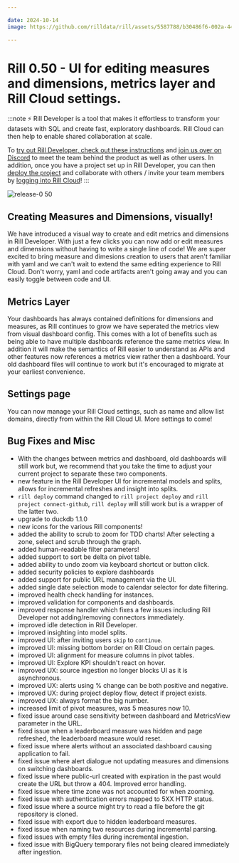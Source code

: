 ```yaml
---

date: 2024-10-14
image: https://github.com/rilldata/rill/assets/5587788/b30486f6-002a-445d-8a1b-955b6ec0066d

---
```


# Rill 0.50 - UI for editing measures and dimensions, metrics layer and Rill Cloud settings.

:::note
⚡ Rill Developer is a tool that makes it effortless to transform your datasets with SQL and create fast, exploratory dashboards. Rill Cloud can then help to enable shared collaboration at scale.

To [try out Rill Developer, check out these instructions](/home/install) and [join us over on Discord](https://discord.gg/TatjVY32) to meet the team behind the product as well as other users. In addition, once you have a project set up in Rill Developer, you can then [deploy the project](/deploy/deploy-dashboard) and collaborate with others / invite your team members by [logging into Rill Cloud](https://ui.rilldata.com)!
:::

![release-0 50](<https://cdn.rilldata.com/docs/release-notes/release050.gif>)

## Creating Measures and Dimensions, visually!

We have introduced a visual way to create and edit metrics and dimensions in Rill Developer. With just a few clicks you can now add or edit measures and dimensions without having to write a single line of code! We are super excited to bring measure and dimesions creation to users that aren't familiar with yaml and we can't wait to extend the same editing experience to Rill Cloud.
Don't worry, yaml and code artifacts aren't going away and you can easily toggle between code and UI.

## Metrics Layer

Your dashboards has always contained definitions for dimensions and measures, as Rill continues to grow we have seperated the metrics view from visual dashboard config. This comes with a lot of benefits such as being able to have multiple dashboards reference the same metrics view. In addition it will make the semantics of Rill easier to understand as APIs and other features now references a metrics view rather then a dashboard. Your old dashboard files will continue to work but it's encouraged to migrate at your earliest convenience. 

## Settings page

You can now manage your Rill Cloud settings, such as name and allow list domains, directly from within the Rill Cloud UI. More settings to come!


## Bug Fixes and Misc
- With the changes between metrics and dashboard, old dashboards will still work but, we recommend that you take the time to adjust your current project to separate these two components. 
- new feature in the Rill Developer UI for incremental models and splits, allows for incremental refreshes and insight into splits.
- `rill deploy` command changed to `rill project deploy` and `rill project connect-github`, `rill deploy` will still work but is a wrapper of the latter two.
- upgrade to duckdb 1.1.0
- new  icons for the various Rill components! 
- added the ability to scrub to zoom for TDD charts! After selecting a zone, select and scrub through the graph.
- added human-readable filter parameters! 
- added support to sort be delta on pivot table.
- added ability to undo zoom via keyboard shortcut or button click.
- added security policies to explore dashboards
- added support for public URL management via the UI.
- added single date selection mode to calendar selector for date filtering.
- improved health check handling for instances.
- improved validation for components and dashboards.
- improved response handler which fixes a few issues including Rill Developer not adding/removing connectors immediately.
- improved idle detection in Rill Developer. 
- improved insighting into model splits.
- improved UI: after inviting users `skip` to `continue`.
- improved UI: missing bottom border on Rill Cloud on certain pages.
- improved UI: alignment for measure columns in pivot tables.
- improved UI: Explore KPI shouldn't react on hover.
- improved UX: source ingestion no longer blocks UI as it is asynchronous.
- improved UX: alerts using % change can be both positive and negative.
- improved UX: during project deploy flow, detect if project exists.
- improved UX: always format the big number.
- increased limit of pivot measures, was 5 measures now 10.
- fixed issue around case sensitivity between dashboard and MetricsView parameter in the URL.
- fixed issue when a leaderboard measure was hidden and page refreshed, the leaderboard measure would reset. 
- fixed issue where alerts without an associated dashboard causing application to fail.
- fixed issue where alert dialogue not updating measures and dimensions on switching dashboards.
- fixed issue where public-url created with expiration in the past would create the URL but throw a 404. Improved error handling.
- fixed issue where time zone was not accounted for when zooming.
- fixed issue with authentication errors mapped to 5XX HTTP status.
- fixed issue where a source might try to read a file before the git repository is cloned.
- fixed issue with export due to hidden leaderboard measures.
- fixed issue when naming two resources during incremental parsing.
- fixed issues with empty files during incremental ingestion.
- fixed issue with BigQuery temporary files not being cleared immediately after ingestion.